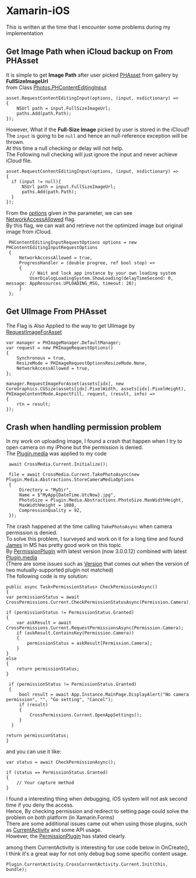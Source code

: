 # Xamarin-iOS

This is written at the time that I encounter some problems during my implementation

## Get Image Path when iCloud backup on From PHAsset

It is simple to get **Image Path** after user picked [PHAsset](https://developer.xamarin.com/api/type/Photos.PHAsset/) from gallery
by **FullSizeImageUrl**   
from Class [Photos.PHContentEditingInput](https://developer.xamarin.com/api/type/Photos.PHContentEditingInput/)
 
```
asset.RequestContentEditingInput(options, (input, nsdictionary) =>
{
    NSUrl path = input.FullSizeImageUrl;
    paths.Add(path.Path);
});
```
  
  However, What if the **Full-Size Image** picked by user is stored in the iCloud?
  The `input` is going to be `null` and hence an null-reference exception will be thrown.  
  At this time a null checking or delay will not help.  
  The Following null checking will just ignore the input and never achieve iCloud file.
  
  ```
  asset.RequestContentEditingInput(options, (input, nsdictionary) =>
{
    if (input != null){
        NSUrl path = input.FullSizeImageUrl;
        paths.Add(path.Path);
    }
});
 ```
  
  From the [options](https://developer.xamarin.com/api/type/Photos.PHContentEditingInputRequestOptions/)
  given in the parameter, we can see [NetworkAccessAllowed](https://developer.xamarin.com/api/property/Photos.PHContentEditingInputRequestOptions.NetworkAccessAllowed/) flag.  
  By this flag, we can wait and retrieve not the optimized image but original image from iCloud.
  
   ```
    PHContentEditingInputRequestOptions options = new PHContentEditingInputRequestOptions
    {
        NetworkAccessAllowed = true,
        ProgressHandler = (double progree, ref bool stop) => 
        {
            // Wait and lock app instance by your own loading system
            UserDialogLoadingSystem.ShowLoading(delayTimeSecond: 0, message: AppResources.UPLOADING_MSG, timeout: 20);
        }                    
    };
```

## Get UIImage From PHAsset
The Flag is Also Applied to the way to get UIImage by [RequestImageForAsset](https://developer.xamarin.com/api/member/Photos.PHImageManager.RequestImageForAsset/)

```
var manager = PHImageManager.DefaultManager;
var request = new PHImageRequestOptions()
{
    Synchronous = true,
    ResizeMode = PHImageRequestOptionsResizeMode.None,
    NetworkAccessAllowed = true,
};

manager.RequestImageForAsset(assets[idx], new CoreGraphics.CGSize(assets[idx].PixelWidth, assets[idx].PixelHeight), PHImageContentMode.AspectFill, request, (result, info) =>
{
    rtn = result;
});
```  
  
  
## Crash when handling permission problem  
  
In my work on uploading image, I found a crash that happen when I try to open camera on my iPhone but the permission is denied.  
The [Plugin.media](https://github.com/jamesmontemagno/MediaPlugin) was applied to my code  
  
```
 await CrossMedia.Current.Initialize();  
  
 file = await CrossMedia.Current.TakePhotoAsync(new Plugin.Media.Abstractions.StoreCameraMediaOptions
 {
     Directory = "MyDir",
     Name = $"MyApp{DateTime.UtcNow}.jpg",
     PhotoSize = Plugin.Media.Abstractions.PhotoSize.MaxWidthHeight,
     MaxWidthHeight = 1080,
     CompressionQuality = 92,
 });
 ```  
 The crash happened at the time calling ```TakePhotoAsync``` when camera permission is denied.  
 To solve this problem, I surveyed and work on it for a long time and found [James](https://github.com/jamesmontemagno) in MS has pretty good work on this topic.  
 By [PermissionPlugin](https://github.com/jamesmontemagno/PermissionsPlugin) with latest version (now 3.0.0.12)
 combined with latest [Plugin.media](https://github.com/jamesmontemagno/MediaPlugin)  
 (There are some issues such as [Version](https://github.com/jamesmontemagno/PermissionsPlugin/issues/105) that comes out when the version of two mutually-supported plugin not matched)  
 The following code is my solution:  
   
   ```
public async Task<PermissionStatus> CheckPermissionAsync()
{
   var permissionStatus = await CrossPermissions.Current.CheckPermissionStatusAsync(Permission.Camera);
   
   if (permissionStatus != PermissionStatus.Granted)
   {
       var askResult = await CrossPermissions.Current.RequestPermissionsAsync(Permission.Camera);
       if (askResult.ContainsKey(Permission.Camera))
       {
           permissionStatus = askResult[Permission.Camera];
       }
   }
   else
   {
       return permissionStatus;
   }

    if (permissionStatus != PermissionStatus.Granted)
    {
        bool result = await App.Instance.MainPage.DisplayAlert("No camera permission", "", "Go setting", "Cancel");
        if (result)
        {
            CrossPermissions.Current.OpenAppSettings();
        }
     }

   return permissionStatus;
}
  ```  
  
and you can use it like:  
  
```
var status = await CheckPermissionAsync();
            
if (status == PermissionStatus.Granted)
{
    // Your capture method
}
```  
  
I found a interesting thing when debugging, iOS system will not ask second time if you deny the access.  
Hence, By checking permission and redirect to setting page could solve the problem on both platform (in Xamarin.Forms)  
There are some additional issues came out when using those plugins, such as [CurrentActivity](https://github.com/jamesmontemagno/CurrentActivityPlugin/blob/master/README.md) and some API usage.  
However, the [PermissionPlugin](https://github.com/jamesmontemagno/PermissionsPlugin) has stated clearly.  
  
among them CurrentActivity is interesting for use code below in OnCreate(), I think it's a great way for not only debug bug some specific content usage.  
```  
Plugin.CurrentActivity.CrossCurrentActivity.Current.Init(this, bundle);
```  
